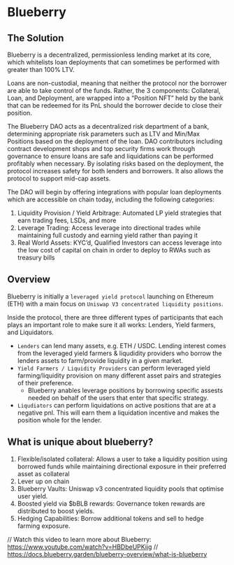 # Blueberry

## The Solution

Blueberry is a decentralized, permissionless lending market at its core, which whitelists loan deployments that can sometimes be performed with greater than 100% LTV.

Loans are non-custodial, meaning that neither the protocol nor the borrower are able to take control of the funds. 
Rather, the 3 components: Collateral, Loan, and Deployment, are wrapped into a “Position NFT” held by the bank that can be 
redeemed for its PnL should the borrower decide to close their position.

The Blueberry DAO acts as a decentralized risk department of a bank, determining appropriate risk parameters such as LTV 
and Min/Max Positions based on the deployment of the loan. DAO contributors including contract development shops and top 
security firms work through governance to ensure loans are safe and liquidations can be performed profitably when necessary. 
By isolating risks based on the deployment, the protocol increases safety for both lenders and borrowers. 
It also allows the protocol to support mid-cap assets.

The DAO will begin by offering integrations with popular loan deployments which are accessible on chain today, including the following categories:
1. Liquidity Provision / Yield Arbitrage: Automated LP yield strategies that earn trading fees, LSDs, and more
2. Leverage Trading: Access leverage into directional trades while maintaining full custody and earning yield rather than paying it
3. Real World Assets: KYC’d, Qualified Investors can access leverage into the low cost of capital on chain in order to deploy to RWAs such as treasury bills

## Overview

Blueberry is initially a `leveraged yield protocol` launching on Ethereum (ETH) with a main focus on `Uniswap V3 concentrated liquidity positions`.

Inside the protocol, there are three different types of participants that each plays an important role to make sure it all works: Lenders, Yield farmers, and Liquidators.

- `Lenders` can lend many assets, e.g. ETH / USDC. Lending interest comes from the leveraged yield farmers & liqudidity providers who borrow the lenders assets to farm/provide liquidity in a given market.
- `Yield Farmers / Liquidity Providers` can perform leveraged yield farming/liquidity provision on many different asset pairs and strategies of their preference.
    - Blueberry anables leverage positions by borrowing specific assests needed on behalf of the users that enter that specific strategy.
- `Liqudiators` can perform liquidations on active positions that are at a negative pnl. This will earn them a liquidation incentive and makes the position whole for the lender.

## What is unique about blueberry?

1. Flexible/isolated collateral: Allows a user to take a liquidity position using borrowed funds while maintaining directional exposure in their preferred asset as collateral
2. Lever up on chain
3. Blueberry Vaults: Uniswap v3 concentrated liquidity pools that optimise user yield.
4. Boosted yield via $bBLB rewards: Governance token rewards are distributed to boost yields.
5. Hedging Capabilities: Borrow additional tokens and sell to hedge farming exposure.

// Watch this video to learn more about Blueberry: https://www.youtube.com/watch?v=HBDbeUPKijg
// https://docs.blueberry.garden/blueberry-overview/what-is-blueberry
